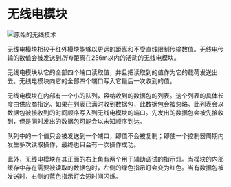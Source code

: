# 无线电模块

![原始的无线技术](item:tisadvanced:radio_module)

无线电模块相较于红外模块能够以更远的距离和不受直线限制传输数值。无线电传输的数值会被发送到*所有*距离在256m以内的活动的无线电模块。

无线电模块从它的全部四个端口读取值，并且把读取到的值作为它的载荷发送出去。无线电模块向它的全部四个端口写入它最后一次收到的值。

无线电模块在内部有一个小的队列，容纳收到的数据包的列表。这个列表的具体长度由供应商指定。如果在列表已满时收到数据包，此数据包会被忽略。此列表会以数据包被接收到的时间顺序写入到无线电模块的端口。先发出的数据包会被先接收到，但是同时发出的数据包可能会以未知顺序到达。

队列中的一个值只会被发送到一个端口，即值不会被复制；即使一个控制器周期内发生多次读取操作，最终也只会有一次操作成功。

此外，无线电模块在其正面的右上角有两个用于辅助调试的指示灯。当模块的内部缓存中存在需要被读取的数据包时，左侧的绿色指示灯会变为红色。当有数据包被发送时，右侧的蓝色指示灯会短时间闪烁。
